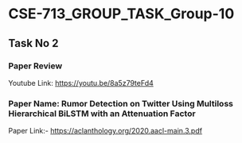 # CSE-713_GROUP_TASK_Group-10
## Task No 2
### Paper Review  
Youtube Link: https://youtu.be/8a5z79teFd4

### Paper Name: Rumor Detection on Twitter Using Multiloss Hierarchical BiLSTM with an Attenuation Factor    
Paper Link:- https://aclanthology.org/2020.aacl-main.3.pdf
